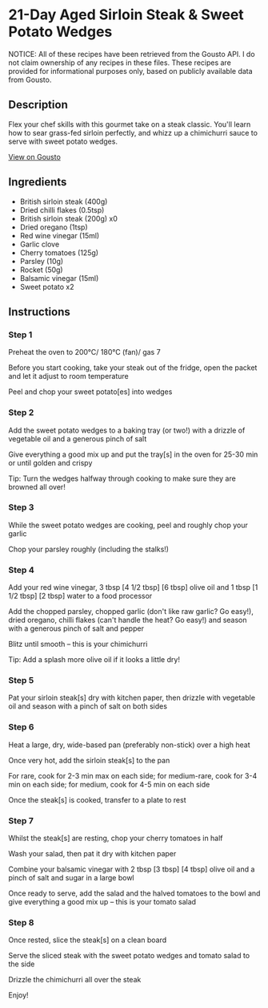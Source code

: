 # 21-Day Aged Sirloin Steak & Sweet Potato Wedges

NOTICE: All of these recipes have been retrieved from the Gousto API. I do not claim ownership of any recipes in these files. These recipes are provided for informational purposes only, based on publicly available data from Gousto.

## Description

Flex your chef skills with this gourmet take on a steak classic. You'll learn how to sear grass-fed sirloin perfectly, and whizz up a chimichurri sauce to serve with sweet potato wedges. 

[View on Gousto](https://www.gousto.co.uk/recipes/cookbook/21-day-aged-sirloin-steak-chimichurri-sweet-potato-wedges)

## Ingredients

- British sirloin steak (400g)
- Dried chilli flakes (0.5tsp)
- British sirloin steak (200g) x0
- Dried oregano (1tsp)
- Red wine vinegar (15ml)
- Garlic clove
- Cherry tomatoes (125g)
- Parsley (10g)
- Rocket (50g)
- Balsamic vinegar (15ml)
- Sweet potato x2

## Instructions


### Step 1

Preheat the oven to 200°C/ 180°C (fan)/ gas 7

Before you start cooking, take your steak out of the fridge, open the packet and let it adjust to room temperature

Peel and chop your sweet potato[es] into wedges


### Step 2

Add the sweet potato wedges to a baking tray (or two!) with a drizzle of vegetable oil and a generous pinch of salt

Give everything a good mix up and put the tray[s] in the oven for 25-30 min or until golden and crispy

Tip: Turn the wedges halfway through cooking to make sure they are browned all over!


### Step 3

While the sweet potato wedges are cooking, peel and roughly chop your garlic

Chop your parsley roughly (including the stalks!)


### Step 4

Add your red wine vinegar, 3 tbsp <span class="text-purple">[4 1/2 tbsp]</span> <span class="text-danger">[6 tbsp]</span> olive oil and 1 tbsp <span class="text-purple">[1 1/2 tbsp]</span> <span class="text-danger">[2 tbsp]</span> water to a food processor

Add the chopped parsley, chopped garlic (don't like raw garlic? Go easy!), dried oregano, chilli flakes (can't handle the heat? Go easy!) and season with a generous pinch of salt and pepper

Blitz until smooth – this is your chimichurri

Tip: Add a splash more olive oil if it looks a little dry!


### Step 5

Pat your sirloin steak[s] dry with kitchen paper, then drizzle with vegetable oil and season with a pinch of salt on both sides


### Step 6

Heat a large, dry, wide-based pan (preferably non-stick) over a high heat

Once very hot, add the sirloin steak[s] to the pan

For rare, cook for 2-3 min max on each side; for medium-rare, cook for 3-4 min on each side; for medium, cook for 4-5 min on each side

Once the steak[s] is cooked, transfer to a plate to rest


### Step 7

Whilst the steak[s] are resting, chop your cherry tomatoes in half

Wash your salad, then pat it dry with kitchen paper

Combine your balsamic vinegar with 2 tbsp <span class="text-purple">[3 tbsp]</span> <span class="text-danger">[4 tbsp]</span> olive oil and a pinch of salt and sugar in a large bowl

Once ready to serve, add the salad and the halved tomatoes to the bowl and give everything a good mix up – this is your tomato salad

### Step 8

Once rested, slice the steak[s] on a clean board

Serve the sliced steak with the sweet potato wedges and tomato salad to the side

Drizzle the chimichurri all over the steak

Enjoy!

